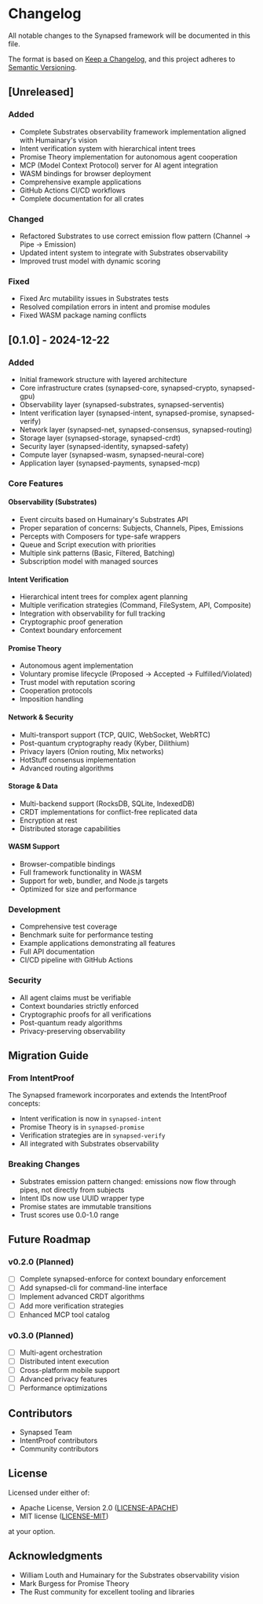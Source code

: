 # Changelog

All notable changes to the Synapsed framework will be documented in this file.

The format is based on [Keep a Changelog](https://keepachangelog.com/en/1.0.0/),
and this project adheres to [Semantic Versioning](https://semver.org/spec/v2.0.0.html).

## [Unreleased]

### Added
- Complete Substrates observability framework implementation aligned with Humainary's vision
- Intent verification system with hierarchical intent trees
- Promise Theory implementation for autonomous agent cooperation
- MCP (Model Context Protocol) server for AI agent integration
- WASM bindings for browser deployment
- Comprehensive example applications
- GitHub Actions CI/CD workflows
- Complete documentation for all crates

### Changed
- Refactored Substrates to use correct emission flow pattern (Channel → Pipe → Emission)
- Updated intent system to integrate with Substrates observability
- Improved trust model with dynamic scoring

### Fixed
- Fixed Arc mutability issues in Substrates tests
- Resolved compilation errors in intent and promise modules
- Fixed WASM package naming conflicts

## [0.1.0] - 2024-12-22

### Added
- Initial framework structure with layered architecture
- Core infrastructure crates (synapsed-core, synapsed-crypto, synapsed-gpu)
- Observability layer (synapsed-substrates, synapsed-serventis)
- Intent verification layer (synapsed-intent, synapsed-promise, synapsed-verify)
- Network layer (synapsed-net, synapsed-consensus, synapsed-routing)
- Storage layer (synapsed-storage, synapsed-crdt)
- Security layer (synapsed-identity, synapsed-safety)
- Compute layer (synapsed-wasm, synapsed-neural-core)
- Application layer (synapsed-payments, synapsed-mcp)

### Core Features

#### Observability (Substrates)
- Event circuits based on Humainary's Substrates API
- Proper separation of concerns: Subjects, Channels, Pipes, Emissions
- Percepts with Composers for type-safe wrappers
- Queue and Script execution with priorities
- Multiple sink patterns (Basic, Filtered, Batching)
- Subscription model with managed sources

#### Intent Verification
- Hierarchical intent trees for complex agent planning
- Multiple verification strategies (Command, FileSystem, API, Composite)
- Integration with observability for full tracking
- Cryptographic proof generation
- Context boundary enforcement

#### Promise Theory
- Autonomous agent implementation
- Voluntary promise lifecycle (Proposed → Accepted → Fulfilled/Violated)
- Trust model with reputation scoring
- Cooperation protocols
- Imposition handling

#### Network & Security
- Multi-transport support (TCP, QUIC, WebSocket, WebRTC)
- Post-quantum cryptography ready (Kyber, Dilithium)
- Privacy layers (Onion routing, Mix networks)
- HotStuff consensus implementation
- Advanced routing algorithms

#### Storage & Data
- Multi-backend support (RocksDB, SQLite, IndexedDB)
- CRDT implementations for conflict-free replicated data
- Encryption at rest
- Distributed storage capabilities

#### WASM Support
- Browser-compatible bindings
- Full framework functionality in WASM
- Support for web, bundler, and Node.js targets
- Optimized for size and performance

### Development
- Comprehensive test coverage
- Benchmark suite for performance testing
- Example applications demonstrating all features
- Full API documentation
- CI/CD pipeline with GitHub Actions

### Security
- All agent claims must be verifiable
- Context boundaries strictly enforced
- Cryptographic proofs for all verifications
- Post-quantum ready algorithms
- Privacy-preserving observability

## Migration Guide

### From IntentProof
The Synapsed framework incorporates and extends the IntentProof concepts:
- Intent verification is now in `synapsed-intent`
- Promise Theory is in `synapsed-promise`
- Verification strategies are in `synapsed-verify`
- All integrated with Substrates observability

### Breaking Changes
- Substrates emission pattern changed: emissions now flow through pipes, not directly from subjects
- Intent IDs now use UUID wrapper type
- Promise states are immutable transitions
- Trust scores use 0.0-1.0 range

## Future Roadmap

### v0.2.0 (Planned)
- [ ] Complete synapsed-enforce for context boundary enforcement
- [ ] Add synapsed-cli for command-line interface
- [ ] Implement advanced CRDT algorithms
- [ ] Add more verification strategies
- [ ] Enhanced MCP tool catalog

### v0.3.0 (Planned)
- [ ] Multi-agent orchestration
- [ ] Distributed intent execution
- [ ] Cross-platform mobile support
- [ ] Advanced privacy features
- [ ] Performance optimizations

## Contributors

- Synapsed Team
- IntentProof contributors
- Community contributors

## License

Licensed under either of:
- Apache License, Version 2.0 ([LICENSE-APACHE](LICENSE-APACHE))
- MIT license ([LICENSE-MIT](LICENSE-MIT))

at your option.

## Acknowledgments

- William Louth and Humainary for the Substrates observability vision
- Mark Burgess for Promise Theory
- The Rust community for excellent tooling and libraries